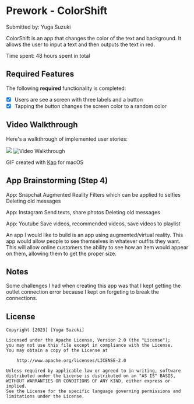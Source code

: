 # Prework - ColorShift

Submitted by: Yuga Suzuki

ColorShift is an app that changes the color of the text and background. It allows the user to input a text and then outputs the text in red.

Time spent: 48 hours spent in total

## Required Features

The following **required** functionality is completed:

- [x] Users are see a screen with three labels and a button
- [x] Tapping the button changes the screen color to a random color
 
## Video Walkthrough

Here's a walkthrough of implemented user stories:

![](https://imgur.com/a/lEq7Hyy.gif)
<img src='https://imgur.com/a/lEq7Hyy.gif' title='Video Walkthrough' width='' alt='Video Walkthrough' />

GIF created with [Kap](https://getkap.co/) for macOS

## App Brainstorming (Step 4)

App: Snapchat
Augmented Reality Filters which can be applied to selfies 
Deleting old messages 

App: Instagram
Send texts, share photos
Deleting old messages 

App: Youtube
Save videos, recommended videos, save videos to playlist

An app I would like to build is an app using augmented/virtual reality. This app would allow people to see themselves in whatever outfits they want. This will allow online customers the ability to see how an item would appear on them, allowing them to get the proper size. 

## Notes

Some challenges I had when creating this app was that I kept getting the outlet connection error because I kept on forgeting to break the connections.

## License

    Copyright [2023] [Yuga Suzuki]

    Licensed under the Apache License, Version 2.0 (the "License");
    you may not use this file except in compliance with the License.
    You may obtain a copy of the License at

        http://www.apache.org/licenses/LICENSE-2.0

    Unless required by applicable law or agreed to in writing, software
    distributed under the License is distributed on an "AS IS" BASIS,
    WITHOUT WARRANTIES OR CONDITIONS OF ANY KIND, either express or implied.
    See the License for the specific language governing permissions and
    limitations under the License.
